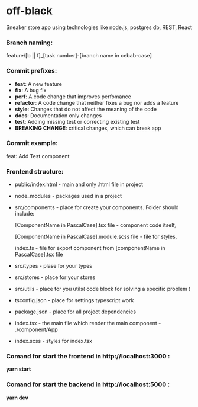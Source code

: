 # off-black
Sneaker store app using technologies like node.js, postgres db, REST, React

### Branch naming:
  feature/[b || f]_[task number]-[branch name in cebab-case]

### Commit prefixes: 
  - **feat**: A new feature
  - **fix**: A bug fix
  - **perf**: A code change that improves perfomance
  - **refactor**: A code change that neither fixes a bug nor adds a feature
  - **style**: Changes that do not affect the meaning of the code
  - **docs**: Documentation only changes
  - **test**: Adding missing test or correcting existing test
  - **BREAKING CHANGE**: critical changes, which can break app

### Commit example:
  feat: Add Test component


### Frontend structure: 
  - public/index.html - main and only .html file in project
  - node_modules - packages used in a project
  - src/components - place for create your components. Folder should include:

    [ComponentName in PascalCase].tsx file - component code itself,

    [ComponentName in PascalCase].module.scss file - file for styles,

    index.ts - file for export component from [componentName in PascalCase].tsx file
 
  - src/types - plase for your types

  - src/stores - place for your stores

  - src/utils - place for you utils( code block for solving a specific problem )

  - tsconfig.json - place for settings typescript work

  - package.json - place for all project dependencies

  - index.tsx - the main file which render the main component - ./component/App

  - index.scss - styles for index.tsx

### Comand for start the frontend in http://localhost:3000 : 
  **yarn start**

### Comand for start the backend in http://localhost:5000 :
  **yarn dev**
